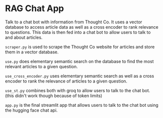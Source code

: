 # RAG Chat App
Talk to a chat bot with information from Thought Co. It uses a vector database to access article data as well as a cross encoder to rank relevance to questions. This data is then fed into a chat bot to allow users to talk to and about articles. 

`scraper.py` is used to scrape the Thought Co website for articles and store them in a vector database. 

`use.py` does elementary semantic search on the database to find the most relevant articles to a given question.

`use_cross_encoder.py` uses elementary semantic search as well as a cross encoder to rank the relevance of articles to a given question.

`use_st.py` combines both with groq to allow users to talk to the chat bot. (this didn't work though because of token limits)

`app.py` is the final streamlit app that allows users to talk to the chat bot using the hugging face chat api.

